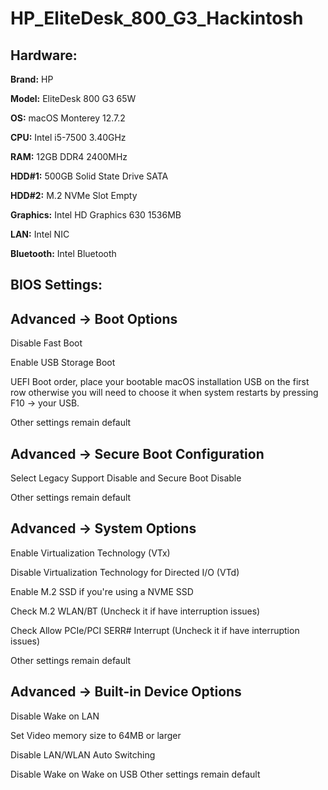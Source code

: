 # HP_EliteDesk_800_G3_Hackintosh

## Hardware:

**Brand:** HP

**Model:** EliteDesk 800 G3 65W

**OS:** macOS Monterey 12.7.2

**CPU:** Intel i5-7500 3.40GHz

**RAM:** 12GB DDR4 2400MHz

**HDD#1:** 500GB Solid State Drive SATA

**HDD#2:** M.2 NVMe Slot Empty

**Graphics:** Intel HD Graphics 630 1536MB

**LAN:** Intel NIC

**Bluetooth:** Intel Bluetooth

## BIOS Settings:

## **Advanced → Boot Options**

Disable Fast Boot

Enable USB Storage Boot

UEFI Boot order, place your bootable macOS installation USB on the first row otherwise you will need to choose it when system restarts by pressing F10 → your USB.

Other settings remain default

## **Advanced → Secure Boot Configuration**

Select Legacy Support Disable and Secure Boot Disable

Other settings remain default

## **Advanced → System Options**

Enable Virtualization Technology (VTx)

Disable Virtualization Technology for Directed I/O (VTd)

Enable M.2 SSD if you're using a NVME SSD

Check M.2 WLAN/BT (Uncheck it if have interruption issues)

Check Allow PCIe/PCI SERR# Interrupt (Uncheck it if have interruption issues)

Other settings remain default

## **Advanced → Built-in Device Options**

Disable Wake on LAN

Set Video memory size to 64MB or larger

Disable LAN/WLAN Auto Switching

Disable Wake on Wake on USB
Other settings remain default
